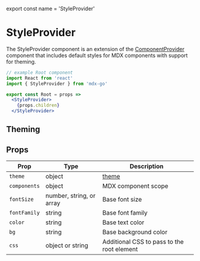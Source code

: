 
export const name = 'StyleProvider'

# StyleProvider

The StyleProvider component is an extension of the [ComponentProvider](/ComponentProvider) component that includes default styles for MDX components
with support for theming.

```jsx
// example Root component
import React from 'react'
import { StyleProvider } from 'mdx-go'

export const Root = props =>
  <StyleProvider>
    {props.children}
  </StyleProvider>
```

## Theming

## Props

Prop | Type | Description
---|---|---
`theme` | object | [theme](#theming)
`components` | object | MDX component scope
`fontSize` | number, string, or array | Base font size
`fontFamily` | string | Base font family
`color` | string | Base text color
`bg` | string | Base background color
`css` | object or string | Additional CSS to pass to the root element


